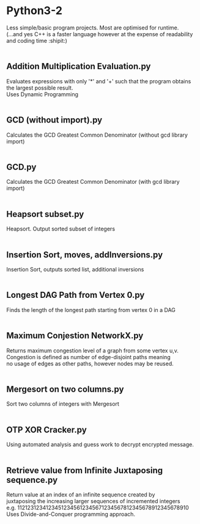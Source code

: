 # Python3-2
Less simple/basic program projects. Most are optimised for runtime. <br />
(...and yes C++ is a faster language however at the expense of readability and coding time :shipit:) <br /><br />
## Addition Multiplication Evaluation.py
Evaluates expressions with only '*' and '+' such that the program obtains the largest possible result. <br />
Uses Dynamic Programming <br /><br />
## GCD (without import).py
Calculates the GCD Greatest Common Denominator (without gcd library import) <br /><br />
## GCD.py
Calculates the GCD Greatest Common Denominator (with gcd library import) <br /><br />
## Heapsort subset.py
Heapsort. Output sorted subset of integers <br /><br />
## Insertion Sort, moves, addInversions.py
Insertion Sort, outputs sorted list, additional inversions <br /><br />
## Longest DAG Path from Vertex 0.py
Finds the length of the longest path starting from vertex 0 in a DAG <br /><br />
## Maximum Conjestion NetworkX.py
Returns maximum congestion level of a graph from some vertex u,v. <br />
Congestion is defined as number of edge-disjoint paths meaning  <br />
no usage of edges as other paths, however nodes may be reused. <br /><br />
## Mergesort on two columns.py
Sort two columns of integers with Mergesort <br /><br />
## OTP XOR Cracker.py
Using automated analysis and guess work to decrypt encrypted message. <br /><br />
## Retrieve value from Infinite Juxtaposing sequence.py
Return value at an index of an infinite sequence created by <br />
juxtaposing the increasing larger sequences of incremented integers <br />
e.g. 11212312341234512345612345671234567812345678912345678910 <br />
Uses Divide-and-Conquer programming approach. <br />
